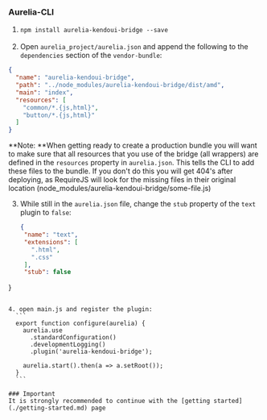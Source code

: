### Aurelia-CLI
1. `npm install aurelia-kendoui-bridge --save`
<br><br>
2. Open `aurelia_project/aurelia.json` and append the following to the `dependencies` section of the `vendor-bundle`:

  ```json
{
    "name": "aurelia-kendoui-bridge",
    "path": "../node_modules/aurelia-kendoui-bridge/dist/amd",
    "main": "index",
    "resources": [
      "common/*.{js,html}",
      "button/*.{js,html}"
    ]
}
```
  
  **Note: **When getting ready to create a production bundle you will want to make sure that all resources that you use of the bridge (all wrappers) are defined in the `resources` property in `aurelia.json`. This tells the CLI to add these files to the bundle. If you don't do this you will get 404's after deploying, as RequireJS will look for the missing files in their original location (node_modules/aurelia-kendoui-bridge/some-file.js)
 
3. While still in the `aurelia.json` file, change the `stub` property of the `text` plugin to `false`:
   ```json
   {
    "name": "text",
    "extensions": [
      ".html",
      ".css"
    ],
    "stub": false
  }
  ```

4. open main.js and register the plugin:
    ```
    export function configure(aurelia) {
      aurelia.use
        .standardConfiguration()
        .developmentLogging()
        .plugin('aurelia-kendoui-bridge');

      aurelia.start().then(a => a.setRoot());
    }
    ```

### Important
It is strongly recommended to continue with the [getting started](./getting-started.md) page

